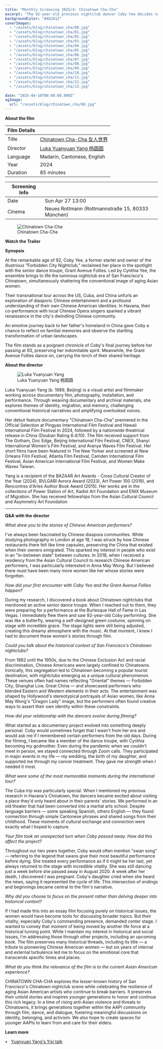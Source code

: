 ```yaml
---
title: "Monthly Screening 2025/4: Chinatown Cha-Cha"
excerpt: "The 92-year-old previous nightclub dancer Coby Yee decides to get back on stage again after joining the senior dance troupe Grant Avenue Follies. Together they go on a tour for the last time, bridging once isolated Chinese communities in the US, Cuba and China."
backgroundColor: "#4b2812"
coverImages:
  - "/assets/blog/chinatown_cha/00.jpg"
  - "/assets/blog/chinatown_cha/01.jpg"
  - "/assets/blog/chinatown_cha/02.jpg"
  - "/assets/blog/chinatown_cha/03.jpg"
  - "/assets/blog/chinatown_cha/04.jpg"
  - "/assets/blog/chinatown_cha/05.jpg"
  - "/assets/blog/chinatown_cha/06.jpg"
  - "/assets/blog/chinatown_cha/07.jpg"
  - "/assets/blog/chinatown_cha/08.jpg"
  - "/assets/blog/chinatown_cha/09.jpg"
  - "/assets/blog/chinatown_cha/10.jpg"
  - "/assets/blog/chinatown_cha/11.jpg"
  - "/assets/blog/chinatown_cha/12.jpg"
  - "/assets/blog/chinatown_cha/13.jpg"
  
date: "2025-04-10T00:00:00.000Z"
ogImage:
  url: "/assets/blog/chinatown_cha/00.jpg" 
---
```


**About the film**


| Film Details| |
|---|---|
| Title|<a href="https://www.chinatownchacha.com" class="text-white  hover:underline duration-200">Chinatown Cha-Cha 女人世界</a> |
| Director | <a href="https://www.lukayangworks.com/" class="text-white  hover:underline duration-200">Luka Yuanyuan Yang 杨圆圆</a> |
| Language| Madarin, Cantonese, English |
| Year| 2024 |
| Duration| 85 minutes |

| Screening Info | |
|---|---|
| Date | Sun Apr 27 13:00 |
| Cinema | Neues Rottmann (Rottmannstraße 15, 80333 München) |



<figure>
  <img src="/assets/blog/chinatown_cha/poster1.jpg" alt="Chinatown Cha-Cha" />
  <figcaption>Chinatown Cha-Cha</figcaption>
</figure>

**Watch the Trailer**

<div class="youtube-embed" data-video-id="x5aMBEIdkK8" data-title="CHINATOWN CHA-CHA Official Trailer
"></div>

**Synopsis**

At the remarkable age of 92, Coby Yee, a former starlet and owner of the illustrious "Forbidden City Nightclub," reclaimed her place in the spotlight with the senior dance troupe, Grant Avenue Follies. Led by Cynthia Yee, the ensemble brings to life the luminous nightclub era of San Francisco's Chinatown, simultaneously shattering the conventional image of aging Asian women.

Their transnational tour across the US, Cuba, and China unfurls an exploration of diasporic
Chinese entertainment and a profound understanding of their own Chinese American identities. In Havana, their co-performance with local Chinese Opera singers sparked a vibrant renaissance in the city's dwindling Chinese community.

An emotive journey back to her father's homeland in China gave Coby a chance to reflect on
familial memories and observe the startling transformation of urban landscapes.

The film stands as a poignant chronicle of Coby's final journey before her passing at 93,
preserving her indomitable spirit. Meanwhile, the Grant Avenue Follies dance on, carrying the
torch of their shared heritage.


**About the director**

<figure>
  <img src="/assets/blog/chinatown_cha/yuanyuanyang.jpg" alt="Luka Yuanyuan Yang" />
  <figcaption>Luka Yuanyuan Yang 杨圆圆</figcaption>
</figure>

Luka Yuanyuan Yang (b. 1989, Beijing) is a visual artist and filmmaker working across
documentary film, photography, installation, and performance. Through weaving documentary
and archival materials, she explores themes of identity, migration, and memory, challenging
conventional historical narratives and amplifying overlooked voices.

Her debut feature documentary "Chinatown Cha-Cha" premiered in the Official Selection at
Pingyao International Film Festival and Hawaii International Film Festival in 2024, followed by a nationwide theatrical release in China (Douban Rating 8.4/10). The film received support from The Gotham, Doc Edge, Beijing International Film Festival, CNEX, Shanyi International Women's Film Festival, and Aranya Waves Film Festival. Her short films have been featured in The New Yorker and screened at New Orleans Film Festival, Atlanta Film Festival, Camden International Film Festival, Asian American International Film Festival, and Women Make Waves Taiwan.

Yang is a recipient of the BAZAAR Art Awards - Cross Cultural Creator of the Year (2024),
BVLGARI Avrora Award (2023), Art Power 100 (2019), and Rencontres d'Arles Author Book Award
(2015). Her works are in the collections of Power Station of Art, Kadist Art Foundation and ENIX Museum of Migration. She has received fellowships from the Asian Cultural Council and
Asymmetry Art Foundation

___
**Q&A with the director**


_What drew you to the stories of Chinese American performers?_

I've always been fascinated by Chinese diaspora communities. While studying photography in London at age 18, I was struck by how Chinese restaurants there felt like time capsules, preserving the China that existed when their owners emigrated. This sparked my interest in people who exist in an "in-between state" between cultures. In 2018, when I received a residency from the Asian Cultural Council to research Chinese American performers, I was particularly interested in Anna May Wong. But I believed there must have been many more women like her whose stories were forgotten.


_How did your first encounter with Coby Yee and the Grant Avenue Follies happen?_

During my research, I discovered a book about Chinatown nightclubs that mentioned an active senior dance troupe. When I reached out to them, they were preparing for a performance at the Burlesque Hall of Fame in Las Vegas. I immediately flew there and saw 92-year-old Coby performing. She was like a butterfly, wearing a self-designed green costume, spinning on stage with incredible grace. The stage lights were still being adjusted, creating this dreamy atmosphere with the music. At that moment, I knew I had to document these women's stories through film.


_Could you talk about the historical context of San Francisco's Chinatown nightclubs?_

From 1882 until the 1950s, due to the Chinese Exclusion Act and racial discrimination, Chinese Americans were largely confined to Chinatowns. Ironically, this segregation led to Chinatown becoming a popular tourist destination, with nightclubs emerging as a unique cultural phenomenon. These venues often had names reflecting "Oriental" themes — Forbidden City, Shanghai Low, Great China — and showcased performers who blended Eastern and Western elements in their acts. The entertainment was shaped by Hollywood's stereotypical portrayals of Asian women, like Anna May Wong's "Dragon Lady" image, but the performers often found creative ways to assert their own identity within these constraints.


_How did your relationship with the dancers evolve during filming?_

What started as a documentary project evolved into something deeply personal. Coby would sometimes forget that I wasn't from her era and would ask me if I remembered certain performers from the old days. During the filming, I became like a member of the dance troupe, with Cynthia becoming my godmother. Even during the pandemic when we couldn't meet in person, we stayed connected through Zoom calls. They participated in major events in my life — my wedding, the birth of my daughter, and supported me through my cancer treatment. They gave me strength when I needed it most.


_What were some of the most memorable moments during the international tour?_

The Cuba trip was particularly special. When I mentioned my previous research in Havana's Chinatown, the dancers became excited about visiting a place they'd only heard about in their parents' stories. We performed in an old theater that had been converted into a martial arts school. Despite language barriers — some speaking Spanish, others English — they found connection through simple Cantonese phrases and shared songs from their childhood. These moments of cultural exchange and connection were exactly what I hoped to capture.


_Your film took an unexpected turn when Coby passed away. How did this affect the project?_

Throughout our two years together, Coby would often mention "swan song" — referring to the legend that swans give their most beautiful performance before dying. She treated every performance as if it might be her last, yet always returned to the stage with incredible vitality. She was still dancing just a week before she passed away in August 2020. A week after her death, I discovered I was pregnant. Coby's daughter cried when she heard the news, saying it represented the cycle of life. This intersection of endings and beginnings became central to the film's narrative.


_Why did you choose to focus on the present rather than delving deeper into historical context?_

If I had made this into an essay film focusing purely on historical issues, the women would have become tools for discussing broader topics. But their vitality, especially Coby's commanding presence, demanded center stage. I wanted to convey that moment of being moved by another life force at a historical turning point. While I maintain my interest in historical and social issues, I'm addressing those through other projects, including an upcoming book. The film preserves many historical threads, including its title — a tribute to pioneering Chinese American women — but six years of internal and external turbulence led me to focus on the emotional core that transcends specific times and places.

_What do you think the relevance of the film is to the current Asian American experience?_

CHINATOWN CHA-CHA explores the lesser-known history of San Francisco's Chinatown nightclub scene while celebrating the resilience of aging Asian American artists who continue to break barriers. It preserves their untold stories and inspires younger generations to honor and continue this rich legacy. In a time of rising anti-Asian violence and threats to Chinatowns, it brings generations together within the AAPI community through film, dance, and dialogue, fostering meaningful discussions on identity, belonging, and activism. We also hope to create spaces for younger AAPIs to learn from and care for their elders.


**Learn more**

• &nbsp; <a href="https://youtu.be/6gUCRgL1lCE?feature=shared" class="text-white hover:underline duration-200">Yuanyuan Yang's Yixi talk</a>